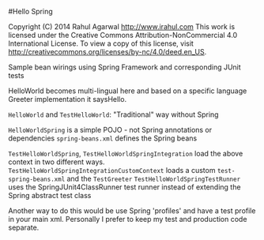 #Hello Spring

Copyright (C) 2014 Rahul Agarwal
http://www.irahul.com
This work is licensed under the Creative Commons Attribution-NonCommercial 4.0 International License. To view a copy of this license, visit http://creativecommons.org/licenses/by-nc/4.0/deed.en_US.

Sample bean wirings using Spring Framework and corresponding JUnit tests

HelloWorld becomes multi-lingual here and based on a specific language Greeter implementation it saysHello.

`HelloWorld` and `TestHelloWorld`: "Traditional" way without Spring

`HelloWorldSpring` is a simple POJO - not Spring annotations or dependencies
`spring-beans.xml` defines the Spring beans

`TestHelloWorldSpring`, `TestHelloWorldSpringIntegration` load the above context in two different ways.
`TestHelloWorldSpringIntegrationCustomContext` loads a custom `test-spring-beans.xml` and the `TestGreeter`
`TestHelloWorldSpringTestRunner` uses the SpringJUnit4ClassRunner test runner instead of extending the Spring abstract test class

Another way to do this would be use Spring 'profiles' and have a test profile in your main xml. 
Personally I prefer to keep my test and production code separate.
